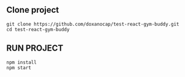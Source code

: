 ## **Clone project**
```
git clone https://github.com/doxanocap/test-react-gym-buddy.git
cd test-react-gym-buddy
```

## **RUN PROJECT**

```
npm install
npm start
```